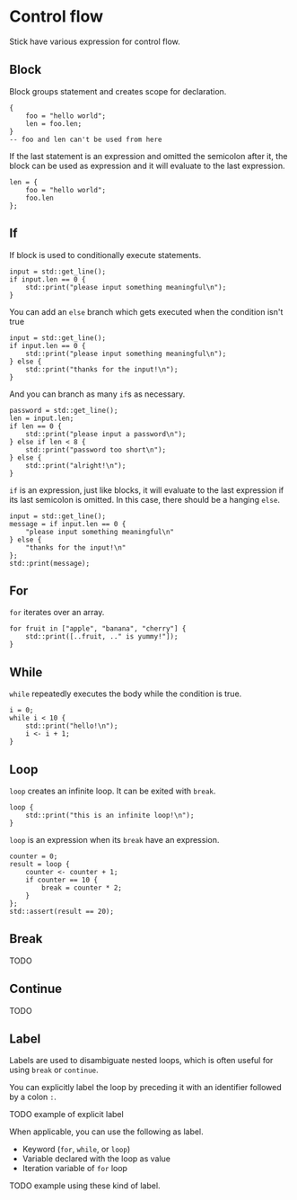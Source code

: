 # Control flow

Stick have various expression for control flow.

## Block

Block groups statement and creates scope for declaration.

```butter
{
    foo = "hello world";
    len = foo.len;
}
-- foo and len can't be used from here
```

If the last statement is an expression and omitted the semicolon after it, the block can be used as expression and it will evaluate to the last expression.

```butter
len = {
    foo = "hello world";
    foo.len
};
```

## If

If block is used to conditionally execute statements.

```butter
input = std::get_line();
if input.len == 0 {
    std::print("please input something meaningful\n");
}
```

You can add an `else` branch which gets executed when the condition isn't true

```butter
input = std::get_line();
if input.len == 0 {
    std::print("please input something meaningful\n");
} else {
    std::print("thanks for the input!\n");
}
```

And you can branch as many `if`s as necessary.

```butter
password = std::get_line();
len = input.len;
if len == 0 {
    std::print("please input a password\n");
} else if len < 8 {
    std::print("password too short\n");
} else {
    std::print("alright!\n");
}
```

`if` is an expression, just like blocks, it will evaluate to the last expression if its last semicolon is omitted. In this case, there should be a hanging `else`.

```butter
input = std::get_line();
message = if input.len == 0 {
    "please input something meaningful\n"
} else {
    "thanks for the input!\n"
};
std::print(message);
```

## For

`for` iterates over an array.

```butter
for fruit in ["apple", "banana", "cherry"] {
    std::print([..fruit, .." is yummy!"]);
}
```

## While

`while` repeatedly executes the body while the condition is true.

```butter
i = 0;
while i < 10 {
    std::print("hello!\n");
    i <- i + 1;
}
```

## Loop

`loop` creates an infinite loop. It can be exited with `break`.

```butter
loop {
    std::print("this is an infinite loop!\n");
}
```

`loop` is an expression when its `break` have an expression.

```butter
counter = 0;
result = loop {
    counter <- counter + 1;
    if counter == 10 {
        break = counter * 2;
    }
};
std::assert(result == 20);
```

## Break

TODO

## Continue

TODO

## Label

Labels are used to disambiguate nested loops, which is often useful for using `break` or `continue`.

You can explicitly label the loop by preceding it with an identifier followed by a colon `:`.

TODO example of explicit label

When applicable, you can use the following as label.

- Keyword (`for`, `while`, or `loop`)
- Variable declared with the loop as value
- Iteration variable of `for` loop

TODO example using these kind of label.
